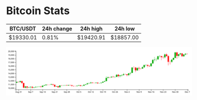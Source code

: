 # Bitcoin Stats

BTC/USDT|24h change|24h high|24h low|
|---|---|---|---|
|$19330.01|0.81%|$19420.91|$18857.00|

<img src="./chart.svg">
